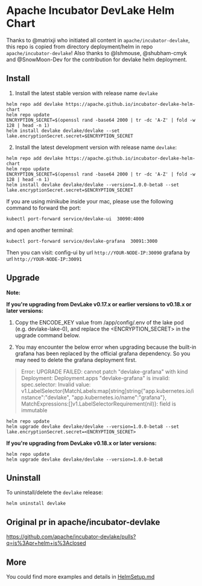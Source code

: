 # Apache Incubator DevLake Helm Chart

<!--
#
# Licensed to the Apache Software Foundation (ASF) under one or more
# contributor license agreements.  See the NOTICE file distributed with
# this work for additional information regarding copyright ownership.
# The ASF licenses this file to You under the Apache License, Version 2.0
# (the "License"); you may not use this file except in compliance with
# the License.  You may obtain a copy of the License at
#
#     http://www.apache.org/licenses/LICENSE-2.0
#
# Unless required by applicable law or agreed to in writing, software
# distributed under the License is distributed on an "AS IS" BASIS,
# WITHOUT WARRANTIES OR CONDITIONS OF ANY KIND, either express or implied.
# See the License for the specific language governing permissions and
# limitations under the License.
#
-->

Thanks to @matrixji who initiated all content in `apache/incubator-devlake`, this repo is copied from directory deployment/helm in repo `apache/incubator-devlake`! Also thanks to @lshmouse, @shubham-cmyk and @SnowMoon-Dev for the contribution for devlake helm deployment.

## Install

1. Install the latest stable version with release name `devlake`

```shell
helm repo add devlake https://apache.github.io/incubator-devlake-helm-chart
helm repo update
ENCRYPTION_SECRET=$(openssl rand -base64 2000 | tr -dc 'A-Z' | fold -w 128 | head -n 1)
helm install devlake devlake/devlake --set lake.encryptionSecret.secret=$ENCRYPTION_SECRET
```

2. Install the latest development version with release name `devlake`:

```shell
helm repo add devlake https://apache.github.io/incubator-devlake-helm-chart
helm repo update
ENCRYPTION_SECRET=$(openssl rand -base64 2000 | tr -dc 'A-Z' | fold -w 128 | head -n 1)
helm install devlake devlake/devlake --version=1.0.0-beta8 --set lake.encryptionSecret.secret=$ENCRYPTION_SECRET
```

If you are using minikube inside your mac, please use the following command to forward the port:

```shell
kubectl port-forward service/devlake-ui  30090:4000
```

and open another terminal:

```shell
kubectl port-forward service/devlake-grafana  30091:3000
```

Then you can visit:
config-ui by url `http://YOUR-NODE-IP:30090`
grafana by url `http://YOUR-NODE-IP:30091`

## Upgrade

**Note:**

**If you're upgrading from DevLake v0.17.x or earlier versions to v0.18.x or later versions:**

1. Copy the ENCODE_KEY value from /app/config/.env of the lake pod (e.g. devlake-lake-0), and replace the <ENCRYPTION_SECRET> in the upgrade command below.

2. You may encounter the below error when upgrading because the built-in grafana has been replaced by the official grafana dependency. So you may need to delete the grafana deployment first.

> Error: UPGRADE FAILED: cannot patch "devlake-grafana" with kind Deployment: Deployment.apps "devlake-grafana" is invalid: spec.selector: Invalid value: v1.LabelSelector{MatchLabels:map[string]string{"app.kubernetes.io/instance":"devlake", "app.kubernetes.io/name":"grafana"}, MatchExpressions:[]v1.LabelSelectorRequirement(nil)}: field is immutable

```shell
helm repo update
helm upgrade devlake devlake/devlake --version=1.0.0-beta8 --set lake.encryptionSecret.secret=<ENCRYPTION_SECRET>
```

**If you're upgrading from DevLake v0.18.x or later versions:**

```shell
helm repo update
helm upgrade devlake devlake/devlake --version=1.0.0-beta8
```

## Uninstall

To uninstall/delete the `devlake` release:

```shell
helm uninstall devlake
```

## Original pr in apache/incubator-devlake

https://github.com/apache/incubator-devlake/pulls?q=is%3Apr+helm+is%3Aclosed

## More

You could find more examples and details in [HelmSetup.md](HelmSetup.md)
